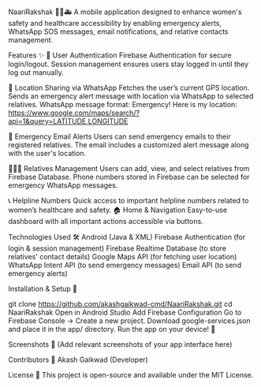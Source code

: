 NaariRakshak 👩‍⚕️🚑
A mobile application designed to enhance women's safety and healthcare accessibility by enabling emergency alerts, WhatsApp SOS messages, email notifications, and relative contacts management.

Features ✨
🔐 User Authentication
Firebase Authentication for secure login/logout.
Session management ensures users stay logged in until they log out manually.

📍 Location Sharing via WhatsApp
Fetches the user’s current GPS location.
Sends an emergency alert message with location via WhatsApp to selected relatives.
WhatsApp message format:
Emergency! Here is my location: https://www.google.com/maps/search/?api=1&query=LATITUDE,LONGITUDE

📧 Emergency Email Alerts
Users can send emergency emails to their registered relatives.
The email includes a customized alert message along with the user's location.

👨‍👩‍👧 Relatives Management
Users can add, view, and select relatives from Firebase Database.
Phone numbers stored in Firebase can be selected for emergency WhatsApp messages.

📞 Helpline Numbers
Quick access to important helpline numbers related to women’s healthcare and safety.
🏠 Home & Navigation
Easy-to-use dashboard with all important actions accessible via buttons.

Technologies Used 🛠️
Android (Java & XML)
Firebase Authentication (for login & session management)
Firebase Realtime Database (to store relatives' contact details)
Google Maps API (for fetching user location)
WhatsApp Intent API (to send emergency messages)
Email API (to send emergency alerts)

Installation & Setup 🚀

git clone https://github.com/akashgaikwad-cmd/NaariRakshak.git
cd NaariRakshak
Open in Android Studio
Add Firebase Configuration
Go to Firebase Console → Create a new project.
Download google-services.json and place it in the app/ directory.
Run the app on your device! 🎉

Screenshots 📸
(Add relevant screenshots of your app interface here)

Contributors 🤝
Akash Gaikwad (Developer)

License 📜
This project is open-source and available under the MIT License.
